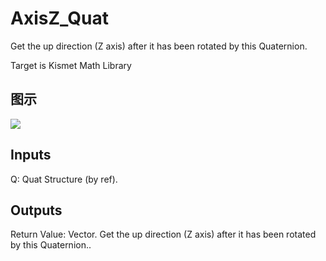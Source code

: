 # AxisZ_Quat

Get the up direction (Z axis) after it has been rotated by this Quaternion.

Target is Kismet Math Library

## 图示

![]($-20221218-19524756.png)

## Inputs

Q: Quat Structure (by ref).  

## Outputs

Return Value: Vector. Get the up direction (Z axis) after it has been rotated by this Quaternion..

